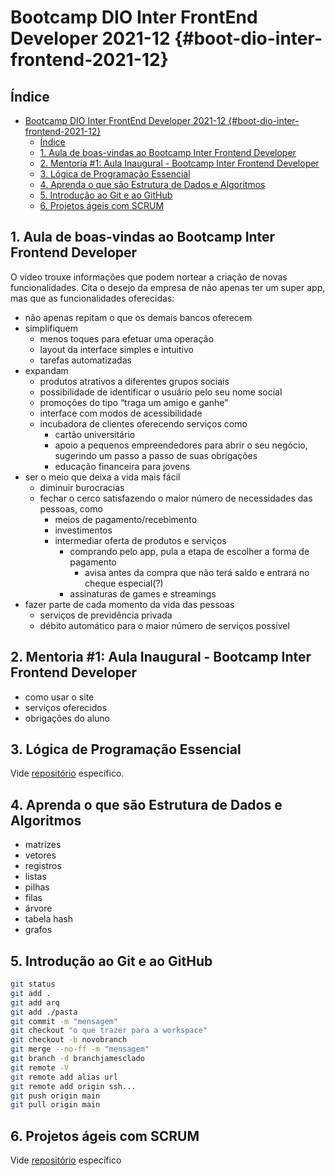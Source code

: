 # Bootcamp DIO Inter FrontEnd Developer 2021-12 {#boot-dio-inter-frontend-2021-12}

## Índice
- [Bootcamp DIO Inter FrontEnd Developer 2021-12 {#boot-dio-inter-frontend-2021-12}](#bootcamp-dio-inter-frontend-developer-2021-12-boot-dio-inter-frontend-2021-12)
  - [Índice](#índice)
  - [1. Aula de boas-vindas ao Bootcamp Inter Frontend Developer](#1-aula-de-boas-vindas-ao-bootcamp-inter-frontend-developer)
  - [2. Mentoria #1: Aula Inaugural - Bootcamp Inter Frontend Developer](#2-mentoria-1-aula-inaugural---bootcamp-inter-frontend-developer)
  - [3. Lógica de Programação Essencial](#3-lógica-de-programação-essencial)
  - [4. Aprenda o que são Estrutura de Dados e Algoritmos](#4-aprenda-o-que-são-estrutura-de-dados-e-algoritmos)
  - [5. Introdução ao Git e ao GitHub](#5-introdução-ao-git-e-ao-github)
  - [6. Projetos ágeis com SCRUM](#6-projetos-ágeis-com-scrum)

## 1. Aula de boas-vindas ao Bootcamp Inter Frontend Developer

O vídeo trouxe informações que podem nortear a criação de novas funcionalidades. Cita o desejo da empresa de não apenas ter um super app, mas que as funcionalidades oferecidas:

- não apenas repitam o que os demais bancos oferecem
- simplifiquem
  - menos toques para efetuar uma operação
  - layout da interface simples e intuitivo
  - tarefas automatizadas
- expandam
  - produtos atrativos a diferentes grupos sociais
  - possibilidade de identificar o usuário pelo seu nome social
  - promoções do tipo “traga um amigo e ganhe”
  - interface com modos de acessibilidade
  - incubadora de clientes oferecendo serviços como 
    - cartão universitário
    - apoio a pequenos empreendedores para abrir o seu negócio, sugerindo um passo a passo de suas obrigações
    - educação financeira para jovens
- ser o meio que deixa a vida mais fácil
  - diminuir burocracias
  - fechar o cerco satisfazendo o maior número de necessidades das pessoas, como
    - meios de pagamento/recebimento
    - investimentos
    - intermediar oferta de produtos e serviços
      - comprando pelo app, pula a etapa de escolher a forma de pagamento
        - avisa antes da compra que não terá saldo e entrará no cheque especial(?)
      - assinaturas de games e streamings
- fazer parte de cada momento da vida das pessoas
  - serviços de previdência privada
  - débito automático para o maior número de serviços possível

## 2. Mentoria #1: Aula Inaugural - Bootcamp Inter Frontend Developer

- como usar o site
- serviços oferecidos
- obrigações do aluno

## 3. Lógica de Programação Essencial

Vide [repositório](https://github.com/ricardobianchin/Logica-Progr-Exercicios) específico.

## 4. Aprenda o que são Estrutura de Dados e Algoritmos

- matrizes
- vetores
- registros
- listas
- pilhas
- filas
- árvore
- tabela hash
- grafos

## 5. Introdução ao Git e ao GitHub

```bash
git status
git add .
git add arq
git add ./pasta
git commit -m "mensagem"
git checkout "o que trazer para a workspace"
git checkout -b novobranch
git merge --no-ff -m "mensagem"
git branch -d branchjamesclado
git remote -V
git remote add alias url
git remote add origin ssh...
git push origin main
git pull origin main
```

## 6. Projetos ágeis com SCRUM

Vide [repositório](https://github.com/ricardobianchin/scrum-notes) específico
